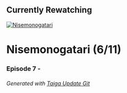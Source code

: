 ﻿
## Currently Rewatching

[![Nisemonogatari](https://s4.anilist.co/file/anilistcdn/media/anime/cover/medium/nx11597-ApDcMuPvRhgr.jpg)](https://anilist.co/anime/11597)

# Nisemonogatari (6/11)

### Episode 7 - 

###### *Generated with [Taiga Update Git](https://github.com/nike4613/taiga-update-git)*